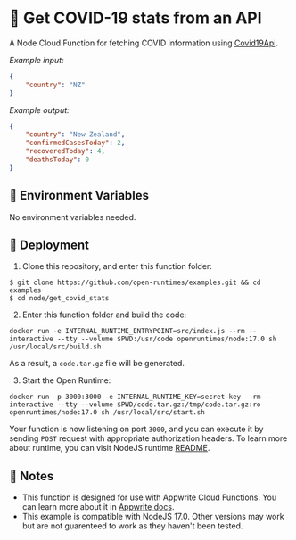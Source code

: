 # 🦠 Get COVID-19 stats from an API

A Node Cloud Function for fetching COVID information using [Covid19Api](https://covid19api.com/).

_Example input:_

```json
{
    "country": "NZ"
}
```

_Example output:_


```json
{
    "country": "New Zealand",
    "confirmedCasesToday": 2,
    "recoveredToday": 4,
    "deathsToday": 0
}
```

## 📝 Environment Variables

No environment variables needed.

## 🚀 Deployment

1. Clone this repository, and enter this function folder:

```
$ git clone https://github.com/open-runtimes/examples.git && cd examples
$ cd node/get_covid_stats
```

2. Enter this function folder and build the code:
```
docker run -e INTERNAL_RUNTIME_ENTRYPOINT=src/index.js --rm --interactive --tty --volume $PWD:/usr/code openruntimes/node:17.0 sh /usr/local/src/build.sh
```
As a result, a `code.tar.gz` file will be generated.

3. Start the Open Runtime:
```
docker run -p 3000:3000 -e INTERNAL_RUNTIME_KEY=secret-key --rm --interactive --tty --volume $PWD/code.tar.gz:/tmp/code.tar.gz:ro openruntimes/node:17.0 sh /usr/local/src/start.sh
```

Your function is now listening on port `3000`, and you can execute it by sending `POST` request with appropriate authorization headers. To learn more about runtime, you can visit NodeJS runtime [README](https://github.com/open-runtimes/open-runtimes/tree/main/runtimes/node-17.0).

## 📝 Notes
 - This function is designed for use with Appwrite Cloud Functions. You can learn more about it in [Appwrite docs](https://appwrite.io/docs/functions).
 - This example is compatible with NodeJS 17.0. Other versions may work but are not guarenteed to work as they haven't been tested.